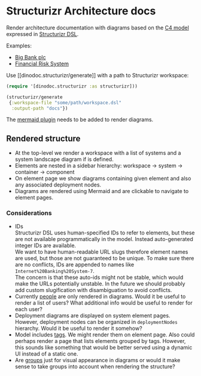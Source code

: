 # Structurizr Architecture docs

Render architecture documentation with diagrams based on the [C4 model](https://c4model.com/) expressed in [Structurizr DSL](https://structurizr.com/).

Examples:

- [Big Bank plc](https://dinodoc.pages.dev/examples/structurizr/Big%20Bank%20plc-0/)
- [Financial Risk System](https://dinodoc.pages.dev/examples/structurizr/Financial%20Risk%20System-0/)

Use [[dinodoc.structurizr/generate]] with a path to Structurizr workspace: 

```clojure
(require '[dinodoc.structurizr :as structurizr]))

(structurizr/generate
 {:workspace-file "some/path/workspace.dsl"
  :output-path "docs"})
```

The [mermaid plugin](https://docusaurus.io/docs/markdown-features/diagrams) needs to be added to render diagrams.

## Rendered structure

- At the top-level we render a workspace with a list of systems and a system landscape diagram if is defined.
- Elements are nested in a sidebar hierarchy: workspace -> system -> container -> component
- On element page we show diagrams containing given element and also any associated deployment nodes.
- Diagrams are rendered using Mermaid and are clickable to navigate to element pages.

### Considerations

- IDs  
  Structurizr DSL uses human-specified IDs to refer to elements, but these are not available programmatically in the model.
  Instead auto-generated integer IDs are available.  
  We want to have human-readable URL slugs therefore element names are used, but those are not guaranteed to be unique.
  To make sure there are no conflicts, IDs are appended to names like `Internet%20Banking%20System-7`.  
  The concern is that these auto-ids might not be stable, which would make the URLs potentially unstable.
  In the future we should probably add custom slugification with disambiguation to avoid conflicts.
- Currently [people](https://docs.structurizr.com/dsl/language#person) are only rendered in diagrams. Would it be useful to render a list of users? What additional info would be useful to render for each user?
- Deployment diagrams are displayed on system element pages. However, deployment nodes can be organized in `deploymentNodes` hierarchy. Would it be useful to render it somehow?
- Model includes [tags](https://docs.structurizr.com/dsl/language#tags).
  We might render them on element page.
  Also could perhaps render a page that lists elements grouped by tags.
  However, this sounds like something that would be better served using a dynamic UI instead of a static one.
- Are [groups](https://docs.structurizr.com/dsl/language#group) just for visual appearance in diagrams or would it make sense to take groups into account when rendering the structure?
